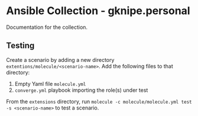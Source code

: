 # Ansible Collection - gknipe.personal

Documentation for the collection.

## Testing

Create a scenario by adding a new directory
`extentions/molecule/<scenario-name>`. Add the following files to that
directory:

1. Empty Yaml file `molecule.yml`
2. `converge.yml` playbook importing the role(s) under test

From the `extensions` directory, run `molecule -c molecule/molecule.yml
test -s <scenario-name>` to test a scenario.
